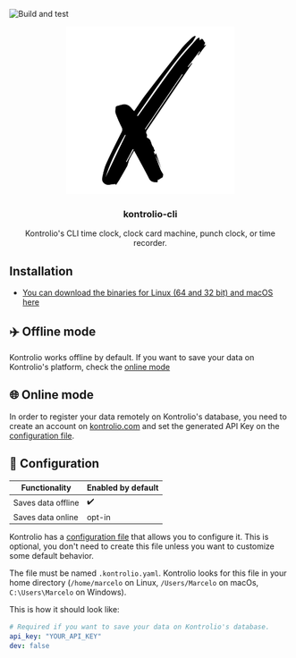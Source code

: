 ![Build and test](https://github.com/marcelovicentegc/kontrolio-cli/workflows/Go/badge.svg)

<p align="center">
  <img alt="kontrolio logo" src="../assets/logo.png" height="300" />
  <h3 align="center">kontrolio-cli</h3>
  <p align="center">Kontrolio's CLI time clock, clock card machine, punch clock, or time recorder.</p>
</p>

## Installation

- [You can download the binaries for Linux (64 and 32 bit) and macOS here](https://github.com/marcelovicentegc/kontrolio-cli/releases/latest)

## ✈️ Offline mode

Kontrolio works offline by default. If you want to save your data on Kontrolio's platform, check the [online mode](#-online-mode)

## 🌐 Online mode

In order to register your data remotely on Kontrolio's database, you need to create an account on [kontrolio.com](https://kontrolio.com) and set the generated API Key on the [configuration file](#-configuration).

## 🧰 Configuration

| Functionality      | Enabled by default |
| ------------------ | ------------------ |
| Saves data offline | ✔️                 |
| Saves data online  | opt-in             |

Kontrolio has a [configuration file](../.kontrolio.example.yaml) that allows you to configure it. This is optional, you don't need to create this file unless you want to customize some default behavior.

The file must be named `.kontrolio.yaml`. Kontrolio looks for
this file in your home directory (`/home/marcelo` on Linux, `/Users/Marcelo` on macOs, `C:\Users\Marcelo` on Windows).

This is how it should look like:

```yaml
# Required if you want to save your data on Kontrolio's database.
api_key: "YOUR_API_KEY"
dev: false
```
